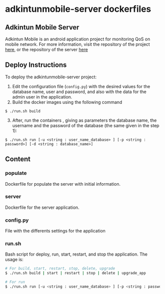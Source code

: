 # adkintunmobile-server dockerfiles

## Adkintun Mobile Server
Adkintun Mobile is an android application project for monitoring QoS on mobile network. For more information, visit the repository of the project [here](https://www.github.com/niclabs/adkintunmobile), or the repository of the server [here](https://www.github.com/niclabs/adkintunmobile-server)

## Deploy Instructions

To deploy the adkintunmobile-server project:

1. Edit the configuration file (`config.py`) with the desired values for the database name, user and password, and also with the data for the admin user in the application.
2. Build the docker images using the following command

  ```shell
  $ ./run.sh build
  ```
3. After, run the containers , giving as parameters the database name, the username and the password of the database (the same given in the step 1):

  ```shell
  $ ./run.sh run [-u <string : user_name_database> ] [-p <string : password>] [-d <string : database_name>]
  ```
## Content

### populate
Dockerfile for populate the server with initial information.

### server
Dockerfile for the server application.

### config.py
File with the differents settings for the application

### run.sh
Bash script for deploy, run, start, restart, and stop the application. The usage is:


```bash
# For build, start, restart, stop, delete, upgrade
$ ./run.sh build | start | restart | stop | delete | upgrade_app

# For run
$ ./run.sh run [-u <string : user_name_database> ] [-p <string : password>] [-d <string : database_name>]
```
